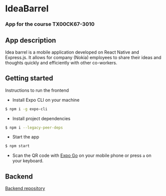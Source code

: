 # IdeaBarrel

### App for the course TX00CK67-3010

## App description
Idea barrel is a mobile application developed on React Native and Express.js. It allows for company (Nokia) employees to share their ideas and thoughts quickly and efficiently with other co-workers.

## Getting started
Instructions to run the frontend
- Install Expo CLI on your machine
```bash
$ npm i -g expo-cli
```
- Install project dependencies
```bash
$ npm i --legacy-peer-deps
```
- Start the app
```bash
$ npm start
```
- Scan the QR code with [Expo Go](https://expo.dev/client) on your mobile phone or press `a` on your keyboard.

## Backend
[Backend repository](https://github.com/Paattis/ideabarrel-backend)
